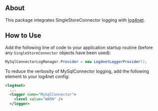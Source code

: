 ## About

This package integrates SingleStoreConnector logging with [log4net](https://www.nuget.org/packages/log4net/).

## How to Use

Add the following line of code to your application startup routine (before any `SingleStoreConnector` objects have been used):

```csharp
MySqlConnectorLogManager.Provider = new Log4netLoggerProvider();
```

To reduce the verbosity of MySqlConnector logging, add the following element to your log4net config:

```xml
<log4net>
  ...
  <logger name="MySqlConnector">
    <level value="WARN" />
  </logger>
```

